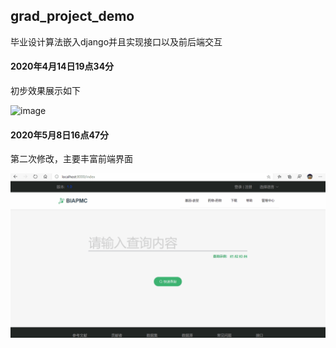 ## grad_project_demo
毕业设计算法嵌入django并且实现接口以及前后端交互

#### 2020年4月14日19点34分
初步效果展示如下

![image](https://github.com/Index-Out-Of-Range/grad_project_demo/blob/master/other/1.gif)

#### 2020年5月8日16点47分
第二次修改，主要丰富前端界面

![image](https://github.com/Index-Out-Of-Range/grad_project_demo/blob/master/other/2.gif)
